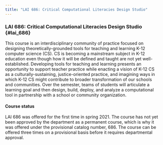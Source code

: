 ```yaml
---
title: "LAI 686: Critical Computational Literacies Design Studio"
---
```


### LAI 686: Critical Computational Literacies Design Studio {#lai_686}

This course is an interdisciplinary community of practice focused on designing theoretically-grounded tools for teaching and learning K-12 computer science (CS). CS is becoming a mainstream subject in K-12 education even though how it will be defined and taught are not yet well-established. Developing tools for teaching and learning presents an opportunity to support teacher practice while enacting a vision of K-12 CS as a culturally-sustaining, justice-oriented practice, and imagining ways in which K-12 CS might contribute to broader transformation of our schools and communities. Over the semester, teams of students will articulate a learning goal and then design, build, deploy, and analyze a computational tool in partnership with a school or community organization.

#### Course status

LAI 686 was offered for the first time in spring 2021. The course has not yet been approved by
the department as a permanent course, which is why it was offered under the provisional catalog number, 686. 
The course can be offered three times on a provisional basis before it requires departmental approval.
